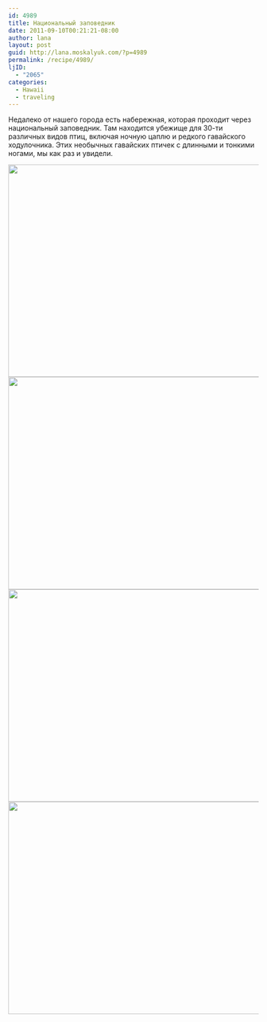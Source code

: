 ```yaml
---
id: 4989
title: Национальный заповедник
date: 2011-09-10T00:21:21-08:00
author: lana
layout: post
guid: http://lana.moskalyuk.com/?p=4989
permalink: /recipe/4989/
ljID:
  - "2065"
categories:
  - Hawaii
  - traveling
---
```

Недалеко от нашего города есть набережная, которая проходит через национальный заповедник. Там находится убежище для 30-ти различных видов птиц, включая ночную цаплю и редкого гавайского ходулочника. Этих необычных гавайских птичек с длинными и тонкими ногами, мы как раз и увидели.

<img loading="lazy" class="alignnone" title="Hawaii" src="http://farm7.static.flickr.com/6157/6131754857_67d81ef5ea_z.jpg" alt="" width="640" height="427" /> 

<img loading="lazy" class="alignnone" title="Hawaii" src="http://farm7.static.flickr.com/6067/6131728647_4b522b90f7_z.jpg" alt="" width="640" height="427" /> 

<img loading="lazy" class="alignnone" title="Hawaii" src="http://farm7.static.flickr.com/6151/6131722425_027d59b408_z.jpg" alt="" width="640" height="427" /> 

<img loading="lazy" class="alignnone" title="Hawaii" src="http://farm7.static.flickr.com/6087/6132231846_edce009706_z.jpg" alt="" width="640" height="427" /> 

&nbsp;